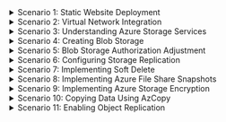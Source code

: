 <details>
<summary>Scenario 1: Static Website Deployment</summary>

#### Task 1: Updating Static Website Storage Accounts
1. Navigate to Azure Portal:
2. Open the Azure Portal and log in with the appropriate credentials.
3. In the Azure Portal, go to the "Storage accounts" section.
4. Select the "uks_storage_general" storage account.
5. In the storage account settings, find the "Static website" section.
6. Enable the static website feature.
7. Set the "Index document name" to "index.html" and "Error document path" to "error.html."
8. Open the GitHub repository at the specified location: az-104-training/Info/Static Website for each 3 Region.
9. Upload the "index.html" and "error.html" files to the storage account from the GitHub repository.
10.	Repeat the process for the storage accounts in the UK West and West Europe regions, ensuring region-specific details in the HTML files.
11.	Access the static website URL provided in the storage account settings.
12.	Confirm that the website displays the region-specific content.

</details>

<details>
<summary>Scenario 2: Virtual Network Integration</summary>

#### Task 1: Integrating Storage Accounts with Virtual Networks/Subnets
1.	Open the Azure Portal and log in with the appropriate credentials.
2.	In the Azure Portal, go to the "Storage accounts" section.
3.	Select the "uks_storage_general" storage account.
4.	Inside the storage account, find the "Settings" section in the left sidebar.
5.	Under "Settings," select "Firewall and virtual networks."
6.	In the "Firewall and virtual networks" section, set the "Allow access from" option to "Selected networks."
7.	Add the Virtual Network and Subnet configurations for the UK South region.
8.	Ensure that these settings are applied only to the UK South region's storage account.
9.	Save the changes and wait for the settings to take effect.

Configure Static Website Storage Account:
1.	Navigate to the "Static Website" section in the storage account settings.
2.	Ensure that the configurations allow the display of the Static Website index.html file.
3.	Confirm that the storage accounts in each region are accessible only by the specified Virtual Networks and Subnets.
4. Test the Static Website Storage Account to ensure it can display the Static Website index.html file.

</details>

<details>
<summary>Scenario 3: Understanding Azure Storage Services</summary>

#### Task 1: Creating Table Storage
1.	Open the Azure Portal and log in with the appropriate credentials.
2.	In the Azure Portal, go to the "Storage accounts" section.
3.	Select the "uks_storage_general," "ukw_storage_general," and "weu_storage_general" storage accounts.
4.  For each storage account, find the "Table" sections in the settings.
5.	Add a table called 'Ordering' in the "storagegeneral" storage accounts.


#### Task 2: Creating Queue Storage
1.	Open the Azure Portal and log in with the appropriate credentials.
2.	In the Azure Portal, go to the "Storage accounts" section.
3.	Select the "uks_storage_general," "ukw_storage_general," and "weu_storage_general" storage accounts.
4.  For each storage account, find the "Queue" sections in the settings.
5.	Add a queue called 'Alerts' in the "monitorig" storage accounts.


#### Task 3: Lock down the Storage Accounts in Tasks 1 & 2 to be accessible by resources in their respective Regions. 
1.	In the "Access control (IAM)" section, ensure that the access permissions are set to allow only resources within their respective regions.

</details>

<details>
<summary>Scenario 4: Creating Blob Storage</summary>

#### Task 1: Creating Blob Storage
1.	In the Azure Portal, go to the "Storage accounts" section.
2.	Select the "uksstoragedepts," storage accounts.
3.	Inside each storage account, navigate to the "Blob Containers" section.
4.	Create a blob container for each department (e.g., 'HR,' 'Finance,' 'IT').
5.  Repeat steps 3 and 4 for the "ukwstoragedepts" and "weustoragedepts" storage accounts

#### Task 2: Lock Blob Storage Down
1.	In the "Access control (IAM)" section, set access permissions to allow only users in the respective departments.
2.	Utilize Azure AD groups if necessary for better management.

</details>

<details>
<summary>Scenario 5: Blob Storage Authorization Adjustment</summary>

#### Task 1: Authorization Adjustment using Azure Storage Explorer
1.	Download and install Azure Storage Explorer.
2.  Open Azure Portal and sign in as normal
3.	Connect to the "uks_storage_general" storage accounts.
4.  Navigate to the Blob Storage accounts and click on IAM
5.	Adjust permissions to restrict access to specific Azure AD identities or groups 
6.  Sign into Azure Storage Explorer using an account that does not have appropriate permissions and try to access the Blob Container. You should be denied.
7.  Sign into Azure Storage Explorer using an account that DOES have appropriate permissions. You should have access to the Blob Container.
*** Note - you MAY need to adjust the Network Settings to whitelist your IP address ***

</details>

<details>
<summary>Scenario 6: Configuring Storage Replication</summary>

#### Task 1: Evaluate Currect Replication Settings for Storage Accounts
1.	In the Azure Portal, go to the "Storage accounts" section.
2.	Select the "uks_storage_general," "ukw_storage_general," and "weu_storage_general" storage accounts.
3.	In each storage account, navigate to the "Replication" section.
4.	Click on Replication to see the available types (e.g., LRS, GRS, ZRS, GA-ZRS).
5.	Opt for ZRS (Zone-Redundant Storage) for redundancy within a region and across multiple availability zones.

</details>

<details>
<summary>Scenario 7: Implementing Soft Delete</summary>

#### Task 1: Investigate the current data protection measures for Azure Storage Blobs 
1.	In the Azure Portal, go to the "Storage accounts" section.
2.	Select the "uks_storage_general," "uksstoragedepts," and "uksstoragemgmt" storage accounts.
3.	In each storage account, find the "Blob Containers" section.
4.	Enable Soft Delete for the Blob Containers to enhance data recovery.

</details>

<details>
<summary>Scenario 8: Implementing Azure File Share Snapshots</summary>

#### Task 1: Check if File Share snapshots are enabled
1.	In the Azure Portal, go to the "Storage accounts" section.
2.	Select the "uks_storage_general" and "uksstoragemgmt" storage accounts.
3.	In each storage account, navigate to the "File shares" section.
4.	Click on the File Share, and click on 'Snapshots'.
5.  Click on 'Add snapshot' to create a snapshot.

*** Note - this is a manual process. You can automate this by enabling Azure Backup in the File Share, configure the retention range and create a new (Or use an existing) Recovery Services Vault, and click on 'enable backup'.

</details>

<details>
<summary>Scenario 9: Implementing Azure Storage Encryption</summary>

#### Task 1: Implementing Azure Storage Encryption
1.	In the Azure Portal, go to the "Storage accounts" section.
2.	Select the "uks_storage_general," "ukw_storage_general," and "weu_storage_general" storage accounts.
3.	In each storage account, click on Encryption.
4.	By default, Encryption is enabled by default. However you can select either Microsoft-Managed Keys (MMK) or Customer-Managed Keys (CMK).
5.	If you select CMK, you will need to host the CMK in a Key Vault, create an Access Policy for the Storage Account, and specify that account in the CMK Selection screen.

</details>

<details>
<summary>Scenario 10: Copying Data Using AzCopy</summary>

#### Task 1: Generate Data
1. Create or find 5 Images on your local computer to show 'Shipping'. 
2. Navigate to Entra ID, click on Users, and click on 'Download Users' to create a CSV with users.

#### Task 2: Upload Data
1.	Open the Azure Portal and navigate to the "uksstoragegeneral" and "uksstoragemgmt" storage accounts.
2.	Upload the 'Shipping' images to the "uksstoragegeneral" blob container and the User List to the "uksstoragemgmt" blob container.

#### Task 3: Copy it to another Storage Account/Region
1. Open CMD or Powershell locally on your desktop (Running as an Administrator), and run the following command:
azcopy copy 'https://uksstoragegeneral.blob.core.windows.net/mycontainer' 'https://ukwstoragegeneral.blob.core.windows.net/mycontainer' --recursive (Replace the 'mycontainer' with the name of your Blob Container).

Once the Container has been copied to UK West, run the following command:
azcopy copy 'https://uksstoragemgmt.blob.core.windows.net/mycontainer' 'https://ukwstoragemgmt.blob.core.windows.net/mycontainer' --recursive (Replace the 'mycontainer' with the name of your Blob Container).

</details>

<details>
<summary>Scenario 11: Enabling Object Replication</summary>

#### Task 1: Setting up Object Replication.
1. In uksstoragegeneral, click on 'Object Replication' and click on 'Create Replication Rules'.
2. For Destination Account, click on weustoragegeneral.
3. For Source Container, select the Blob Containers used in Scenario 10.
4. For Destination Container, select a container in weustoragegeneral (You may need to create a similiar container for simplicity).
5. Add in any additional Source Containers and map them to Destination Containers in weustoragegeneral.
6. Confirm the rules are correct, and click 'Save and apply'.
6. Repeat this for ukstoragemgmt so it is replicated to weustoragemgmt.
</details>